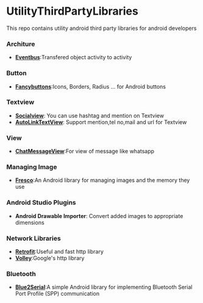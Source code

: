 # UtilityThirdPartyLibraries
This repo contains utility android third party libraries for android developers

<html>
<h3>Architure</h3>
<ul>
	<li><a href="https://github.com/greenrobot/EventBus"><b>Eventbus</b></a>:Transfered object activity to activity</li>
</ul>

<h3>Button</h3>
<ul>
	<li><a href="https://github.com/medyo/Fancybuttons"><b>Fancybuttons</b></a>:Icons, Borders, Radius ... for Android buttons</li></li>
</ul>


<h3>Textview</h3>
<ul>
<li><a href="https://github.com/HendraAnggrian/socialview"><b>Socialview</b></a>: You can use hashtag and mention on Textview  </li>
<li><a href="https://github.com/armcha/AutoLinkTextView"><b>AutoLinkTextView</b></a>: Support mention,tel no,mail and url for Textview  </li>
</ul>
<h3>View</h3>
<ul>
<li><a href="https://github.com/himanshu-soni/ChatMessageView"><b>ChatMessageView</b></a>:For view of message like whatsapp</li>

</ul>
<h3>Managing Image</h3>
<ul>

<li><a href="https://github.com/facebook/fresco"><b>Fresco</b></a>:An Android library for managing images and the memory they use </li>
</ul>

<h3>Android Studio Plugins</h3>
<ul>
	<li><b>Android Drawable Importer</b>:
Convert added images to appropriate dimensions</li>
</ul>

<h3>Network Libraries</h3>

<ul>
<li><a href="https://github.com/square/retrofit"><b>Retrofit</b></a>:Useful and fast http library</li>
<li><a href="https://github.com/google/volley"><b>Volley</b></a>:Google's http library</li>


</ul>

<h3>Bluetooth</h3>
<ul>
	<li><a href="https://github.com/MacroYau/Blue2Serial"><b>Blue2Serial</b></a>:A simple Android library for implementing Bluetooth Serial Port Profile (SPP) communication</li>
</ul>



</html>
